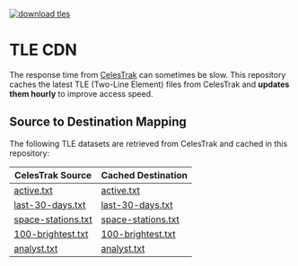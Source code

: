 [![download tles](https://github.com/mrmykey/tlecdn/actions/workflows/tles.yml/badge.svg?branch=main)](https://github.com/mrmykey/tlecdn/actions/workflows/tles.yml)

# TLE CDN

The response time from [CelesTrak](https://celestrak.org/NORAD/elements/) can sometimes be slow. 
This repository caches the latest TLE (Two-Line Element) files from CelesTrak and **updates them hourly** 
to improve access speed.

## Source to Destination Mapping

The following TLE datasets are retrieved from CelesTrak and cached in this repository:

| CelesTrak Source                                                                                    | Cached Destination                                                                                        |
|-----------------------------------------------------------------------------------------------------|-----------------------------------------------------------------------------------------------------------|
| [active.txt](https://celestrak.org/NORAD/elements/gp.php?GROUP=active&FORMAT=tle)                   | [active.txt](https://raw.githubusercontent.com/mrmykey/tlecdn/refs/heads/main/active.txt)                 |
| [last-30-days.txt](https://celestrak.org/NORAD/elements/gp.php?GROUP=last-30-days&FORMAT=tle)       | [last-30-days.txt](https://raw.githubusercontent.com/mrmykey/tlecdn/refs/heads/main/last-30-days.txt)     |
| [space-stations.txt](https://celestrak.org/NORAD/elements/gp.php?GROUP=stations&FORMAT=tle)         | [space-stations.txt](https://raw.githubusercontent.com/mrmykey/tlecdn/refs/heads/main/space-stations.txt) |
| [100-brightest.txt](https://celestrak.org/NORAD/elements/gp.php?GROUP=visual&FORMAT=tle)            | [100-brightest.txt](https://raw.githubusercontent.com/mrmykey/tlecdn/refs/heads/main/100-brightest.txt)   |
| [analyst.txt](https://celestrak.org/NORAD/elements/gp.php?GROUP=analyst&FORMAT=tle)                 | [analyst.txt](https://raw.githubusercontent.com/mrmykey/tlecdn/refs/heads/main/analyst.txt)               |

